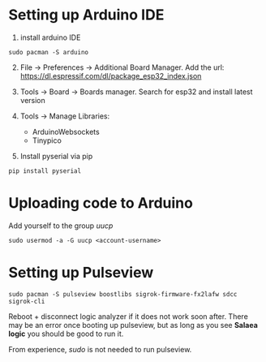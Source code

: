 # Setting up Arduino IDE
1. install arduino IDE
```
sudo pacman -S arduino
```

2. File -> Preferences -> Additional Board Manager.
   Add the url: https://dl.espressif.com/dl/package_esp32_index.json
   
3. Tools -> Board -> Boards manager.
   Search for esp32 and install latest version
4. Tools -> Manage Libraries:
   * ArduinoWebsockets
   * Tinypico
5. Install pyserial via pip

```
pip install pyserial
```

# Uploading code to Arduino

Add yourself to the group *uucp*

```
sudo usermod -a -G uucp <account-username>
```

# Setting up Pulseview

```
sudo pacman -S pulseview boostlibs sigrok-firmware-fx2lafw sdcc sigrok-cli
```

Reboot + disconnect logic analyzer if it does not work soon after.
There may be an error once booting up pulseview, but as long as you see **Salaea logic** you should be good to run it.

From experience, *sudo* is not needed to run pulseview.
